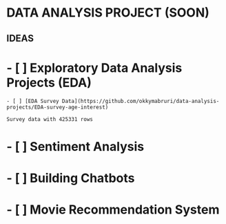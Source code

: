 # DATA ANALYSIS PROJECT (SOON)


## IDEAS

# - [ ] Exploratory Data Analysis Projects (EDA)
	- [ ] [EDA Survey Data](https://github.com/okkymabruri/data-analysis-projects/EDA-survey-age-interest)
	
	Survey data with 425331 rows
	
# - [ ] Sentiment Analysis
# - [ ] Building Chatbots
# - [ ] Movie Recommendation System
